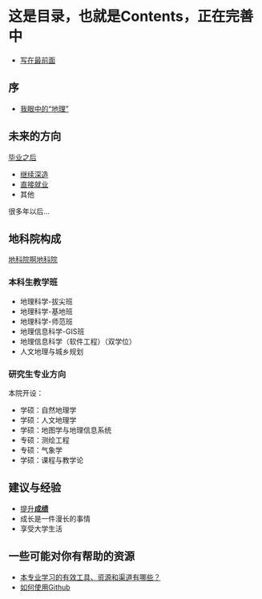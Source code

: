 # 这是目录，也就是Contents，正在完善中
- [写在最前面](README.md)

## 序
- [我眼中的“地理”](0Intro\GeoInto.md)

## 未来的方向
[毕业之后](1AboutFuture\01readme.md)
- [继续深造](1AboutFuture\TuiMian.md)
- [直接就业](1AboutFuture\JiuYe.md)
- 其他

很多年以后...

## 地科院构成
[地科院啊地科院](2AboutGeoSchool\02readme.md)
### 本科生教学班
- 地理科学-拔尖班
- 地理科学-基地班
- 地理科学-师范班
- 地理信息科学-GIS班
- 地理信息科学（软件工程）（双学位）
- 人文地理与城乡规划
### 研究生专业方向
本院开设：
- 学硕：自然地理学
- 学硕：人文地理学
- 学硕：地图学与地理信息系统
- 专硕：测绘工程
- 专硕：气象学
- 学硕：课程与教学论

## 建议与经验
- [提升**成绩**](3Useless\ImpoveScore.md)
- 成长是一件漫长的事情
- 享受大学生活

## 一些可能对你有帮助的资源
<!-- - [为什么要使用PARA笔记](Resources) -->
- [本专业学习的有效工具、资源和渠道有哪些？](4Resources\MaybeUseful.md)
- [如何使用Github](4Resources\HowtoUseGithub.md)
